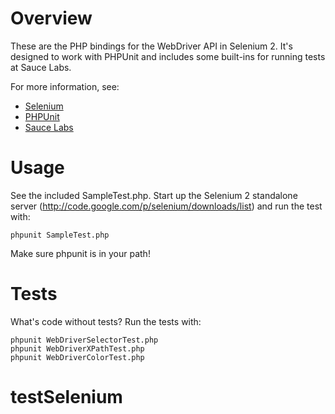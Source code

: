 # Overview

These are the PHP bindings for the WebDriver API in Selenium 2. It's designed to work with PHPUnit and includes some built-ins for running tests at Sauce Labs.

For more information, see:

* [Selenium](http://code.google.com/p/selenium/)
* [PHPUnit](https://github.com/sebastianbergmann/phpunit/)
* [Sauce Labs](https://saucelabs.com/)

# Usage

See the included SampleTest.php. Start up the Selenium 2 standalone server (http://code.google.com/p/selenium/downloads/list) and run the test with:

    phpunit SampleTest.php

Make sure phpunit is in your path!

# Tests

What's code without tests? Run the tests with:

    phpunit WebDriverSelectorTest.php
    phpunit WebDriverXPathTest.php
    phpunit WebDriverColorTest.php
# testSelenium
